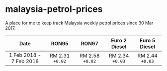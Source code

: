 # malaysia-petrol-prices

A place for me to keep track Malaysia weekly petrol prices since 30 Mar 2017.

|Date|RON95|RON97|Euro 2 Diesel|Euro 5 Diesel|
|:---:|:---:|:---:|:---:|:---:|
|1 Feb 2018 - 7 Feb 2018|RM 2.31 `+0.02`|RM 2.58 `+0.02`|RM 2.34 `+0.03`|RM 2.44 `+0.03`|